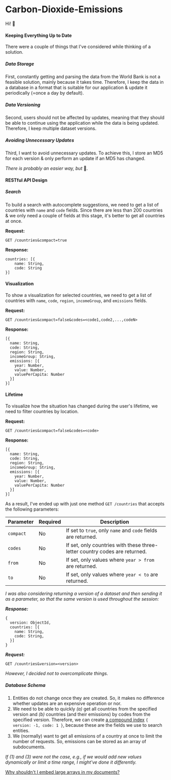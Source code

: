 # Carbon-Dioxide-Emissions

Hi! 👋

#### Keeping Everything Up to Date

There were a couple of things that I've considered while thinking of a solution.

##### Data Storage

First, constantly getting and parsing the data from the World Bank is not a feasible solution, mainly because it takes time. Therefore, I keep the data in a database in a format that is suitable for our application & update it periodically (=once a day by default).

##### Data Versioning

Second, users should not be affected by updates, meaning that they should be able to continue using the application while the data is being updated. Therefore, I keep multiple dataset versions.

##### Avoiding Unnecessary Updates

Third, I want to avoid unnecessary updates. To achieve this, I store an MD5 for each version & only perform an update if an MD5 has changed.

*There is probably an easier way, but* 🤷.

#### RESTful API Design

##### Search

To build a search with autocomplete suggestions, we need to get a list of countries with `name` and `code` fields. Since there are less than 200 countries & we only need a couple of fields at this stage, it's better to get all countries at once.

**Request:**
```
GET /countries&compact=true
```

**Response:**
```
countries: [{
    name: String,
    code: String
}]
```

#### Visualization

To show a visualization for selected countries, we need to get a list of countries with `name`, `code`, `region`, `incomeGroup`, and `emissions` fields.

**Request:**
```
GET /countries&compact=false&codes=<code1,code2,...,codeN>
```

**Response:**
```
[{
  name: String,
  code: String,
  region: String,
  incomeGroup: String,
  emissions: [{
    year: Number,
    value: Number,
    valuePerCapita: Number
  }]
}]
```

#### Lifetime

To visualize how the situation has changed during the user's lifetime, we need to filter countries by location.

**Request:**
```
GET /countries&compact=false&codes=<code>
```

**Response:**
```
[{
  name: String,
  code: String,
  region: String,
  incomeGroup: String,
  emissions: [{
    year: Number,
    value: Number,
    valuePerCapita: Number
  }]
}]
```

As a result, I've ended up with just one method `GET /countries` that accepts the following parameters:

| Parameter  | Required   | Description                                                                  |
| ---------- | ---------- | ---------------------------------------------------------------------------- |
| `compact`  | No         | If set to `true`, only `name` and `code` fields are returned.                |
| `codes`    | No         | If set, only countries with these three-letter country codes are returned.   |
| `from`     | No         | If set, only values where `year > from` are returned.                        |
| `to`       | No         | If set, only values where `year < to` are returned.                          |

*I was also considering returning a version of a dataset and then sending it as a parameter, so that the same version is used throughout the session:*

**_Response:_**
```
{
  version: ObjectId,
  countries: [{
    name: String,
    code: String,
  }]
}
```

**_Request:_**
```
GET /countries&version=<version>
```

*However, I decided not to overcomplicate things.*

##### Database Schema

1. Entities do not change once they are created. So, it makes no difference whether updates are an expensive operation or nor.
2. We need to be able to quickly *(a)* get all countries from the specified version and *(b)* countries (and their emissions) by codes from the specified version. Therefore, we can create [a compound index](https://docs.mongodb.com/manual/indexes/#compound-index) `{ version: -1, code: 1 }`, because these are the fields we use to search entities.
3. We (normally) want to get all emissions of a country at once to limit the number of requests. So, emissions can be stored as an array of subdocuments.

*If (1) and (3) were not the case, e.g., if we would add new values dynamically or limit a time range, I might've done it differently.*

[Why shouldn't I embed large arrays in my documents?](http://www.askasya.com/post/largeembeddedarrays/)
